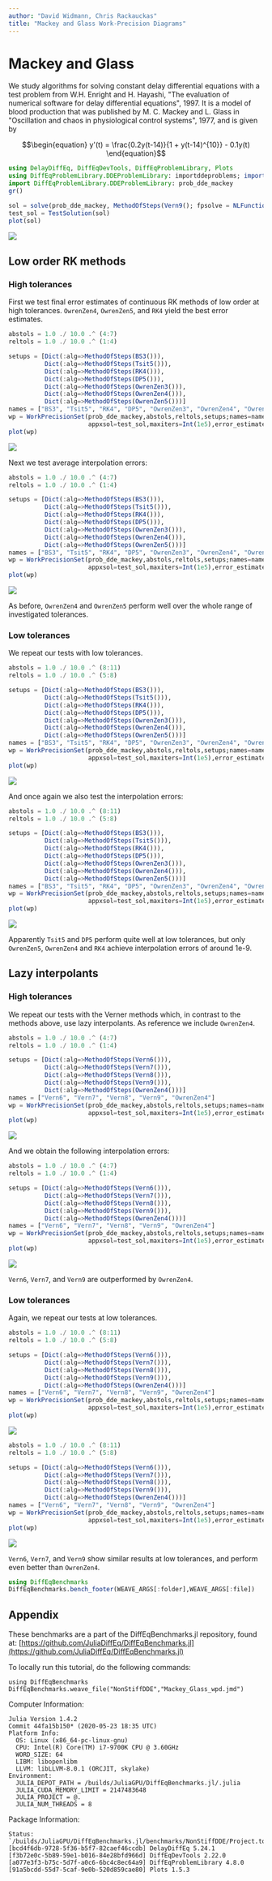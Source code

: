```yaml
---
author: "David Widmann, Chris Rackauckas"
title: "Mackey and Glass Work-Precision Diagrams"
---
```



# Mackey and Glass

We study algorithms for solving constant delay differential equations with a test problem from W.H. Enright and H. Hayashi, "The evaluation of numerical software for delay differential equations", 1997. It is a model of blood production that was published by M. C. Mackey and L. Glass in "Oscillation and chaos in physiological control systems", 1977, and is given by
```math
\begin{equation}
 y'(t) = \frac{0.2y(t-14)}{1 + y(t-14)^{10}} - 0.1y(t)
\end{equation}
```

````julia
using DelayDiffEq, DiffEqDevTools, DiffEqProblemLibrary, Plots
using DiffEqProblemLibrary.DDEProblemLibrary: importddeproblems; importddeproblems()
import DiffEqProblemLibrary.DDEProblemLibrary: prob_dde_mackey
gr()

sol = solve(prob_dde_mackey, MethodOfSteps(Vern9(); fpsolve = NLFunctional(; max_iter = 1000)); reltol=1e-14, abstol=1e-14)
test_sol = TestSolution(sol)
plot(sol)
````


![](figures/Mackey_Glass_wpd_1_1.png)



## Low order RK methods

### High tolerances

First we test final error estimates of continuous RK methods of low order at high tolerances. `OwrenZen4`, `OwrenZen5`, and `RK4` yield the best error estimates.

````julia
abstols = 1.0 ./ 10.0 .^ (4:7)
reltols = 1.0 ./ 10.0 .^ (1:4)

setups = [Dict(:alg=>MethodOfSteps(BS3())),
          Dict(:alg=>MethodOfSteps(Tsit5())),
          Dict(:alg=>MethodOfSteps(RK4())),
          Dict(:alg=>MethodOfSteps(DP5())),
          Dict(:alg=>MethodOfSteps(OwrenZen3())),
          Dict(:alg=>MethodOfSteps(OwrenZen4())),
          Dict(:alg=>MethodOfSteps(OwrenZen5()))]
names = ["BS3", "Tsit5", "RK4", "DP5", "OwrenZen3", "OwrenZen4", "OwrenZen5"]
wp = WorkPrecisionSet(prob_dde_mackey,abstols,reltols,setups;names=names,
                      appxsol=test_sol,maxiters=Int(1e5),error_estimate=:final)
plot(wp)
````


![](figures/Mackey_Glass_wpd_2_1.png)



Next we test average interpolation errors:

````julia
abstols = 1.0 ./ 10.0 .^ (4:7)
reltols = 1.0 ./ 10.0 .^ (1:4)

setups = [Dict(:alg=>MethodOfSteps(BS3())),
          Dict(:alg=>MethodOfSteps(Tsit5())),
          Dict(:alg=>MethodOfSteps(RK4())),
          Dict(:alg=>MethodOfSteps(DP5())),
          Dict(:alg=>MethodOfSteps(OwrenZen3())),
          Dict(:alg=>MethodOfSteps(OwrenZen4())),
          Dict(:alg=>MethodOfSteps(OwrenZen5()))]
names = ["BS3", "Tsit5", "RK4", "DP5", "OwrenZen3", "OwrenZen4", "OwrenZen5"]
wp = WorkPrecisionSet(prob_dde_mackey,abstols,reltols,setups;names=names,
                      appxsol=test_sol,maxiters=Int(1e5),error_estimate=:L2)
plot(wp)
````


![](figures/Mackey_Glass_wpd_3_1.png)



As before, `OwrenZen4` and `OwrenZen5` perform well over the whole range of investigated tolerances.

### Low tolerances

We repeat our tests with low tolerances.

````julia
abstols = 1.0 ./ 10.0 .^ (8:11)
reltols = 1.0 ./ 10.0 .^ (5:8)

setups = [Dict(:alg=>MethodOfSteps(BS3())),
          Dict(:alg=>MethodOfSteps(Tsit5())),
          Dict(:alg=>MethodOfSteps(RK4())),
          Dict(:alg=>MethodOfSteps(DP5())),
          Dict(:alg=>MethodOfSteps(OwrenZen3())),
          Dict(:alg=>MethodOfSteps(OwrenZen4())),
          Dict(:alg=>MethodOfSteps(OwrenZen5()))]
names = ["BS3", "Tsit5", "RK4", "DP5", "OwrenZen3", "OwrenZen4", "OwrenZen5"]
wp = WorkPrecisionSet(prob_dde_mackey,abstols,reltols,setups;names=names,
                      appxsol=test_sol,maxiters=Int(1e5),error_estimate=:final)
plot(wp)
````


![](figures/Mackey_Glass_wpd_4_1.png)



And once again we also test the interpolation errors:

````julia
abstols = 1.0 ./ 10.0 .^ (8:11)
reltols = 1.0 ./ 10.0 .^ (5:8)

setups = [Dict(:alg=>MethodOfSteps(BS3())),
          Dict(:alg=>MethodOfSteps(Tsit5())),
          Dict(:alg=>MethodOfSteps(RK4())),
          Dict(:alg=>MethodOfSteps(DP5())),
          Dict(:alg=>MethodOfSteps(OwrenZen3())),
          Dict(:alg=>MethodOfSteps(OwrenZen4())),
          Dict(:alg=>MethodOfSteps(OwrenZen5()))]
names = ["BS3", "Tsit5", "RK4", "DP5", "OwrenZen3", "OwrenZen4", "OwrenZen5"]
wp = WorkPrecisionSet(prob_dde_mackey,abstols,reltols,setups;names=names,
                      appxsol=test_sol,maxiters=Int(1e5),error_estimate=:L2)
plot(wp)
````


![](figures/Mackey_Glass_wpd_5_1.png)



Apparently `Tsit5` and `DP5` perform quite well at low tolerances, but only `OwrenZen5`, `OwrenZen4` and `RK4` achieve interpolation errors of around 1e-9.

## Lazy interpolants

### High tolerances

We repeat our tests with the Verner methods which, in contrast to the methods above, use lazy interpolants. As reference we include `OwrenZen4`.

````julia
abstols = 1.0 ./ 10.0 .^ (4:7)
reltols = 1.0 ./ 10.0 .^ (1:4)

setups = [Dict(:alg=>MethodOfSteps(Vern6())),
          Dict(:alg=>MethodOfSteps(Vern7())),
          Dict(:alg=>MethodOfSteps(Vern8())),
          Dict(:alg=>MethodOfSteps(Vern9())),
          Dict(:alg=>MethodOfSteps(OwrenZen4()))]
names = ["Vern6", "Vern7", "Vern8", "Vern9", "OwrenZen4"]
wp = WorkPrecisionSet(prob_dde_mackey,abstols,reltols,setups;names=names,
                      appxsol=test_sol,maxiters=Int(1e5),error_estimate=:final)
plot(wp)
````


![](figures/Mackey_Glass_wpd_6_1.png)



And we obtain the following interpolation errors:

````julia
abstols = 1.0 ./ 10.0 .^ (4:7)
reltols = 1.0 ./ 10.0 .^ (1:4)

setups = [Dict(:alg=>MethodOfSteps(Vern6())),
          Dict(:alg=>MethodOfSteps(Vern7())),
          Dict(:alg=>MethodOfSteps(Vern8())),
          Dict(:alg=>MethodOfSteps(Vern9())),
          Dict(:alg=>MethodOfSteps(OwrenZen4()))]
names = ["Vern6", "Vern7", "Vern8", "Vern9", "OwrenZen4"]
wp = WorkPrecisionSet(prob_dde_mackey,abstols,reltols,setups;names=names,
                      appxsol=test_sol,maxiters=Int(1e5),error_estimate=:L2)
plot(wp)
````


![](figures/Mackey_Glass_wpd_7_1.png)



`Vern6`, `Vern7`, and `Vern9` are outperformed by `OwrenZen4`.

### Low tolerances

Again, we repeat our tests at low tolerances.

````julia
abstols = 1.0 ./ 10.0 .^ (8:11)
reltols = 1.0 ./ 10.0 .^ (5:8)

setups = [Dict(:alg=>MethodOfSteps(Vern6())),
          Dict(:alg=>MethodOfSteps(Vern7())),
          Dict(:alg=>MethodOfSteps(Vern8())),
          Dict(:alg=>MethodOfSteps(Vern9())),
          Dict(:alg=>MethodOfSteps(OwrenZen4()))]
names = ["Vern6", "Vern7", "Vern8", "Vern9", "OwrenZen4"]
wp = WorkPrecisionSet(prob_dde_mackey,abstols,reltols,setups;names=names,
                      appxsol=test_sol,maxiters=Int(1e5),error_estimate=:final)
plot(wp)
````


![](figures/Mackey_Glass_wpd_8_1.png)

````julia
abstols = 1.0 ./ 10.0 .^ (8:11)
reltols = 1.0 ./ 10.0 .^ (5:8)

setups = [Dict(:alg=>MethodOfSteps(Vern6())),
          Dict(:alg=>MethodOfSteps(Vern7())),
          Dict(:alg=>MethodOfSteps(Vern8())),
          Dict(:alg=>MethodOfSteps(Vern9())),
          Dict(:alg=>MethodOfSteps(OwrenZen4()))]
names = ["Vern6", "Vern7", "Vern8", "Vern9", "OwrenZen4"]
wp = WorkPrecisionSet(prob_dde_mackey,abstols,reltols,setups;names=names,
                      appxsol=test_sol,maxiters=Int(1e5),error_estimate=:L2)
plot(wp)
````


![](figures/Mackey_Glass_wpd_9_1.png)



`Vern6`, `Vern7`, and `Vern9` show similar results at low tolerances, and perform even better than `OwrenZen4`.

````julia
using DiffEqBenchmarks
DiffEqBenchmarks.bench_footer(WEAVE_ARGS[:folder],WEAVE_ARGS[:file])
````



## Appendix

These benchmarks are a part of the DiffEqBenchmarks.jl repository, found at: [https://github.com/JuliaDiffEq/DiffEqBenchmarks.jl](https://github.com/JuliaDiffEq/DiffEqBenchmarks.jl)

To locally run this tutorial, do the following commands:

```
using DiffEqBenchmarks
DiffEqBenchmarks.weave_file("NonStiffDDE","Mackey_Glass_wpd.jmd")
```

Computer Information:

```
Julia Version 1.4.2
Commit 44fa15b150* (2020-05-23 18:35 UTC)
Platform Info:
  OS: Linux (x86_64-pc-linux-gnu)
  CPU: Intel(R) Core(TM) i7-9700K CPU @ 3.60GHz
  WORD_SIZE: 64
  LIBM: libopenlibm
  LLVM: libLLVM-8.0.1 (ORCJIT, skylake)
Environment:
  JULIA_DEPOT_PATH = /builds/JuliaGPU/DiffEqBenchmarks.jl/.julia
  JULIA_CUDA_MEMORY_LIMIT = 2147483648
  JULIA_PROJECT = @.
  JULIA_NUM_THREADS = 8

```

Package Information:

```
Status: `/builds/JuliaGPU/DiffEqBenchmarks.jl/benchmarks/NonStiffDDE/Project.toml`
[bcd4f6db-9728-5f36-b5f7-82caef46ccdb] DelayDiffEq 5.24.1
[f3b72e0c-5b89-59e1-b016-84e28bfd966d] DiffEqDevTools 2.22.0
[a077e3f3-b75c-5d7f-a0c6-6bc4c8ec64a9] DiffEqProblemLibrary 4.8.0
[91a5bcdd-55d7-5caf-9e0b-520d859cae80] Plots 1.5.3
```


